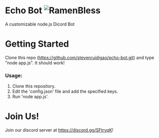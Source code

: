 # Echo Bot ![RamenBless](https://cdn.rawgit.com/LunaGao/BlessYourCodeTag/master/tags/ramen.svg)
A customizable node.js Dicord Bot

# Getting Started
Clone this repo (https://github.com/stevenruidigao/echo-bot.git) and type "node app.js". It should work!

### Usage:
1. Clone this repository.
2. Edit the 'config.json' file and add the specified keys.
3. Run 'node app.js'.

# Join Us!
Join our discord server at https://discord.gg/SFtrvqK!
